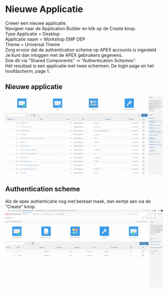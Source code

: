 # Nieuwe Applicatie
Creeer een nieuwe applicatie.</br>
Navigeer naar de Application Builder en klik op de Create knop.</br>
Type Applicatie = Desktop</br>
Applicatie naam = Workshop EMP DEP </br>
Theme = Universal Theme </br>
Zorg ervoor dat de authentication scheme op APEX accounts is ingesteld</br>
Je kunt dan inloggen met de APEX gebruikers gegevens.</br>
Doe dit via "Shared Components" → "Authentication Schemes".</br>
Het resultaat is een applicatie met twee schermen: De login page en het hoofdscherm, page 1.</br>

## Nieuwe applicatie
![Nieuwe applicatie](createApp.gif)

## Authentication scheme
Als de apex authenticatie nog niet bestaat maak, dan eentje aan via de "Create" knop.</br>
![Authentication Scheme](authSchemes.gif)

